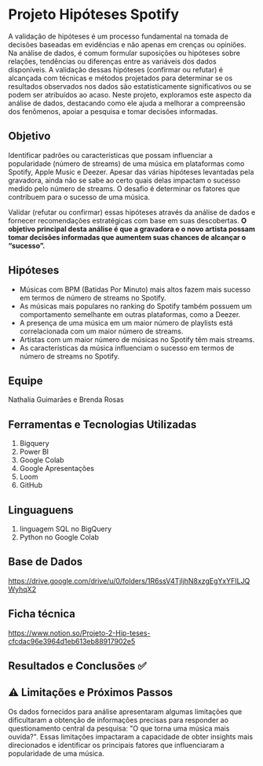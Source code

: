 # Projeto Hipóteses Spotify
A validação de hipóteses é um processo fundamental na tomada de decisões baseadas em evidências e não apenas em crenças ou opiniões. Na análise de dados, é comum formular suposições ou hipóteses sobre relações, tendências ou diferenças entre as variáveis dos dados disponíveis. A validação dessas hipóteses (confirmar ou refutar) é alcançada com técnicas e métodos projetados para determinar se os resultados observados nos dados são estatisticamente significativos ou se podem ser atribuídos ao acaso. Neste projeto, exploramos este aspecto da análise de dados, destacando como ele ajuda a melhorar a compreensão dos fenômenos, apoiar a pesquisa e tomar decisões informadas.

## Objetivo
Identificar padrões ou características que possam influenciar a popularidade (número de streams) de uma música em plataformas como Spotify, Apple Music e Deezer.  Apesar das várias hipóteses levantadas pela gravadora, ainda não se sabe ao certo quais delas impactam o sucesso medido pelo número de streams. O desafio é determinar os fatores que contribuem para o sucesso de uma música.

Validar (refutar ou confirmar) essas hipóteses através da análise de dados e fornecer recomendações estratégicas com base em suas descobertas. **O objetivo principal desta análise é que a gravadora e o novo artista possam tomar decisões informadas que aumentem suas chances de alcançar o “sucesso”.**

## Hipóteses
- Músicas com BPM (Batidas Por Minuto) mais altos fazem mais sucesso em termos de número de streams no Spotify.    
- As músicas mais populares no ranking do Spotify também possuem um comportamento semelhante em outras plataformas, como a Deezer.    
- A presença de uma música em um maior número de playlists está correlacionada com um maior número de streams.    
- Artistas com um maior número de músicas no Spotify têm mais streams.    
- As características da música influenciam o sucesso em termos de número de streams no Spotify.

## Equipe
Nathalia Guimarães e Brenda Rosas

## Ferramentas e Tecnologias Utilizadas
1. Bigquery 
2. Power BI 
3. Google Colab
4. Google Apresentações
5. Loom
6. GitHub

## Linguaguens 
1. linguagem SQL no BigQuery 
2. Python no Google Colab

## Base de Dados
https://drive.google.com/drive/u/0/folders/1R6ssV4TjljhN8xzgEgYxYFILJQWyhqX2

## Ficha técnica
https://www.notion.so/Projeto-2-Hip-teses-cfcdac96e3964d1eb613eb88917902e5

## Resultados e Conclusões ✅


## ⚠️ Limitações e Próximos Passos
Os dados fornecidos para análise apresentaram algumas limitações que dificultaram a obtenção de informações precisas para responder ao questionamento central da pesquisa: "O que torna uma música mais ouvida?". Essas limitações impactaram a capacidade de obter insights mais direcionados e identificar os principais fatores que influenciaram a popularidade de uma música.  


   

  
